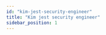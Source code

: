 ```yaml
---
id: "kim-jest-security-engineer"
title: "Kim jest security engineer"
sidebar_position: 1
---
```


<!-- Opis sekcji: Kim jest security engineer -->

